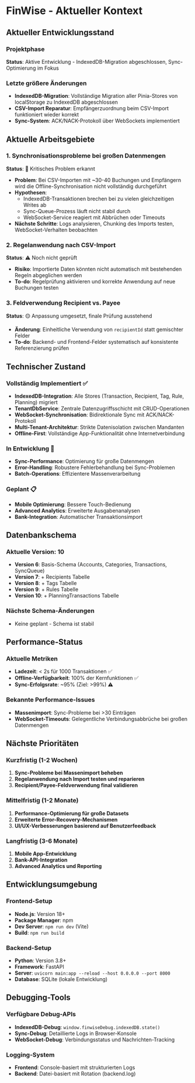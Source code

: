 # FinWise - Aktueller Kontext

## Aktueller Entwicklungsstand

### Projektphase
**Status**: Aktive Entwicklung - IndexedDB-Migration abgeschlossen, Sync-Optimierung im Fokus

### Letzte größere Änderungen
- **IndexedDB-Migration**: Vollständige Migration aller Pinia-Stores von localStorage zu IndexedDB abgeschlossen
- **CSV-Import Reparatur**: Empfängerzuordnung beim CSV-Import funktioniert wieder korrekt
- **Sync-System**: ACK/NACK-Protokoll über WebSockets implementiert

## Aktuelle Arbeitsgebiete

### 1. Synchronisationsprobleme bei großen Datenmengen
**Status**: 🔴 Kritisches Problem erkannt
- **Problem**: Bei CSV-Importen mit ~30-40 Buchungen und Empfängern wird die Offline-Synchronisation nicht vollständig durchgeführt
- **Hypothesen**:
  - IndexedDB-Transaktionen brechen bei zu vielen gleichzeitigen Writes ab
  - Sync-Queue-Prozess läuft nicht stabil durch
  - WebSocket-Service reagiert mit Abbrüchen oder Timeouts
- **Nächste Schritte**: Logs analysieren, Chunking des Imports testen, WebSocket-Verhalten beobachten

### 2. Regelanwendung nach CSV-Import
**Status**: ⚠️ Noch nicht geprüft
- **Risiko**: Importierte Daten könnten nicht automatisch mit bestehenden Regeln abgeglichen werden
- **To-do**: Regelprüfung aktivieren und korrekte Anwendung auf neue Buchungen testen

### 3. Feldverwendung Recipient vs. Payee
**Status**: 🟡 Anpassung umgesetzt, finale Prüfung ausstehend
- **Änderung**: Einheitliche Verwendung von `recipientId` statt gemischter Felder
- **To-do**: Backend- und Frontend-Felder systematisch auf konsistente Referenzierung prüfen

## Technischer Zustand

### Vollständig Implementiert ✅
- **IndexedDB-Integration**: Alle Stores (Transaction, Recipient, Tag, Rule, Planning) migriert
- **TenantDbService**: Zentrale Datenzugriffsschicht mit CRUD-Operationen
- **WebSocket-Synchronisation**: Bidirektionale Sync mit ACK/NACK-Protokoll
- **Multi-Tenant-Architektur**: Strikte Datenisolation zwischen Mandanten
- **Offline-First**: Vollständige App-Funktionalität ohne Internetverbindung

### In Entwicklung 🔶
- **Sync-Performance**: Optimierung für große Datenmengen
- **Error-Handling**: Robustere Fehlerbehandlung bei Sync-Problemen
- **Batch-Operations**: Effizientere Massenverarbeitung

### Geplant 📋
- **Mobile Optimierung**: Bessere Touch-Bedienung
- **Advanced Analytics**: Erweiterte Ausgabenanalysen
- **Bank-Integration**: Automatischer Transaktionsimport

## Datenbankschema

### Aktuelle Version: 10
- **Version 6**: Basis-Schema (Accounts, Categories, Transactions, SyncQueue)
- **Version 7**: + Recipients Tabelle
- **Version 8**: + Tags Tabelle
- **Version 9**: + Rules Tabelle
- **Version 10**: + PlanningTransactions Tabelle

### Nächste Schema-Änderungen
- Keine geplant - Schema ist stabil

## Performance-Status

### Aktuelle Metriken
- **Ladezeit**: < 2s für 1000 Transaktionen ✅
- **Offline-Verfügbarkeit**: 100% der Kernfunktionen ✅
- **Sync-Erfolgsrate**: ~95% (Ziel: >99%) ⚠️

### Bekannte Performance-Issues
- **Massenimport**: Sync-Probleme bei >30 Einträgen
- **WebSocket-Timeouts**: Gelegentliche Verbindungsabbrüche bei großen Datenmengen

## Nächste Prioritäten

### Kurzfristig (1-2 Wochen)
1. **Sync-Probleme bei Massenimport beheben**
2. **Regelanwendung nach Import testen und reparieren**
3. **Recipient/Payee-Feldverwendung final validieren**

### Mittelfristig (1-2 Monate)
1. **Performance-Optimierung für große Datasets**
2. **Erweiterte Error-Recovery-Mechanismen**
3. **UI/UX-Verbesserungen basierend auf Benutzerfeedback**

### Langfristig (3-6 Monate)
1. **Mobile App-Entwicklung**
2. **Bank-API-Integration**
3. **Advanced Analytics und Reporting**

## Entwicklungsumgebung

### Frontend-Setup
- **Node.js**: Version 18+
- **Package Manager**: npm
- **Dev Server**: `npm run dev` (Vite)
- **Build**: `npm run build`

### Backend-Setup
- **Python**: Version 3.8+
- **Framework**: FastAPI
- **Server**: `uvicorn main:app --reload --host 0.0.0.0 --port 8000`
- **Database**: SQLite (lokale Entwicklung)

## Debugging-Tools

### Verfügbare Debug-APIs
- **IndexedDB-Debug**: `window.finwiseDebug.indexedDB.state()`
- **Sync-Debug**: Detaillierte Logs in Browser-Konsole
- **WebSocket-Debug**: Verbindungsstatus und Nachrichten-Tracking

### Logging-System
- **Frontend**: Console-basiert mit strukturierten Logs
- **Backend**: Datei-basiert mit Rotation (backend.log)
